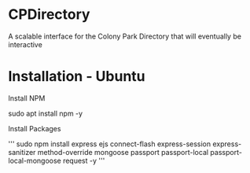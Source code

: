 # CPDirectory
A scalable interface for the Colony Park Directory that will eventually be interactive

# Installation - Ubuntu

Install NPM

sudo apt install npm -y

Install Packages

'''
sudo npm install express ejs connect-flash express-session express-sanitizer method-override mongoose passport passport-local passport-local-mongoose request -y
'''




